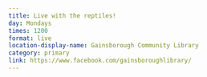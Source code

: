 ```yaml
---
title: Live with the reptiles!
day: Mondays
times: 1200
format: live
location-display-name: Gainsborough Community Library
category: primary
link: https://www.facebook.com/gainsboroughlibrary/
---
```

